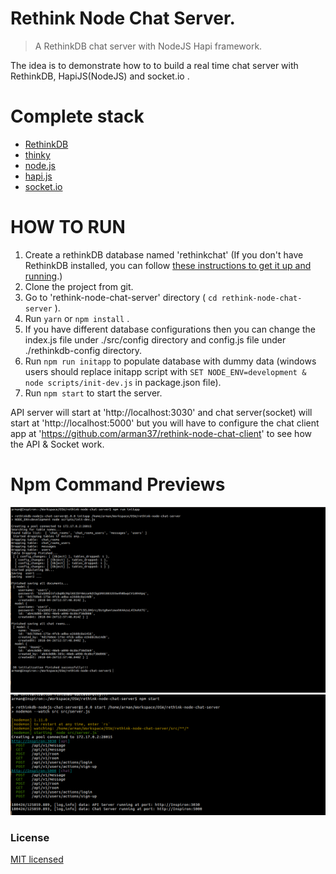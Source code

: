 # Rethink Node Chat Server.

> A RethinkDB chat server with NodeJS Hapi framework.

The idea is to demonstrate how to to build a real time chat server with RethinkDB, HapiJS(NodeJS) and socket.io .

# Complete stack #

* [RethinkDB](https://www.rethinkdb.com)
* [thinky](http://thinky.io/)
* [node.js](http://nodejs.org)
* [hapi.js](https://hapijs.com)
* [socket.io](http://socket.io)

HOW TO RUN
========
1. Create a rethinkDB database named 'rethinkchat' (If you don't have RethinkDB installed, you can follow [these instructions to get it up and running](http://www.rethinkdb.com/docs/install/).)
2. Clone the project from git.
3. Go to 'rethink-node-chat-server' directory ( `cd rethink-node-chat-server` ).
4. Run `yarn` or `npm install` .
5. If you have different database configurations then you can change the index.js file under ./src/config directory and config.js file under ./rethinkdb-config directory.
6. Run `npm run initapp` to populate database with dummy data (windows users should replace initapp script with `SET NODE_ENV=development & node scripts/init-dev.js` in package.json file).
5. Run `npm start` to start the server.

API server will start at 'http://localhost:3030' and chat server(socket) will start at 'http://localhost:5000' but you will have to configure the chat client app at 'https://github.com/arman37/rethink-node-chat-client' to see how the API & Socket work.



Npm Command Previews
========
![Screenshot1](/screenshots/screenshot1.png)
![Screenshot2](/screenshots/screenshot2.png)


### License

[MIT licensed](./LICENSE)